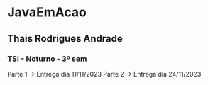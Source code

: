 # JavaEmAcao

## Thais Rodrigues Andrade

### TSI - Noturno - 3º sem


Parte 1 -> Entrega dia 11/11/2023
Parte 2 -> Entrega dia 24/11/2023
